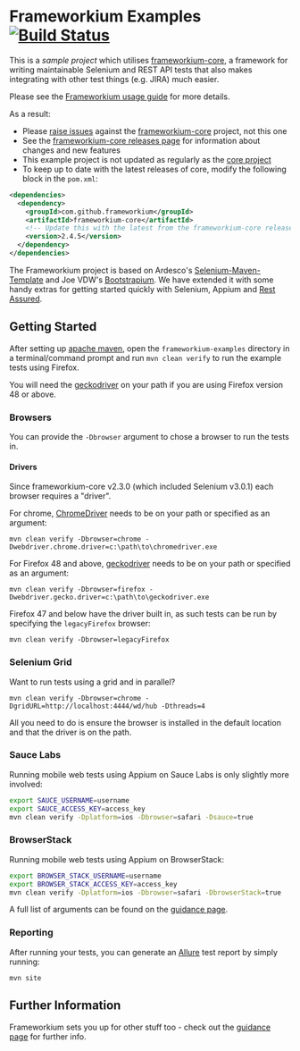 # Frameworkium Examples [![Build Status][status-svg]][status]

This is a *sample project* which utilises [frameworkium-core][frameworkium-core], 
a framework for writing maintainable Selenium and REST API tests that also makes 
integrating with other test things (e.g. JIRA) much easier.

Please see the [Frameworkium usage guide][guidance] for more details.

As a result:
* Please [raise issues][core-issues] against the [frameworkium-core][frameworkium-core] project, not this one
* See the [frameworkium-core releases page][core-releases] for information about changes and new features
* This example project is not updated as regularly as the [core project][frameworkium-core]
* To keep up to date with the latest releases of core, modify the following block in the `pom.xml`:
```xml
<dependencies>
  <dependency>
    <groupId>com.github.frameworkium</groupId>
    <artifactId>frameworkium-core</artifactId>
    <!-- Update this with the latest from the frameworkium-core releases page -->
    <version>2.4.5</version>
  </dependency>
</dependencies>
```

The Frameworkium project is based on Ardesco's [Selenium-Maven-Template][ardesco] and 
Joe VDW's [Bootstrapium][bootstrapium]. We have extended it with some handy extras
for getting started quickly with Selenium, Appium and [Rest Assured][rest-assured].

## Getting Started

After setting up [apache maven][mvn], open the `frameworkium-examples` directory in a 
terminal/command prompt and run `mvn clean verify` to run the example tests using Firefox.

You will need the [geckodriver][geckodriver] on your path if you are using 
Firefox version 48 or above.

### Browsers

You can provide the `-Dbrowser` argument to chose a browser to run the tests in.

#### Drivers

Since frameworkium-core v2.3.0 (which included Selenium v3.0.1) each browser 
requires a "driver".

For chrome, [ChromeDriver][chromedriver] needs to be on your path or specified
as an argument:
```
mvn clean verify -Dbrowser=chrome -Dwebdriver.chrome.driver=c:\path\to\chromedriver.exe
```

For Firefox 48 and above, [geckodriver][geckodriver] needs to be on your path or specified
as an argument:
```
mvn clean verify -Dbrowser=firefox -Dwebdriver.gecko.driver=c:\path\to\geckodriver.exe
```

Firefox 47 and below have the driver built in, as such tests can be run by specifying
the `legacyFirefox` browser:
```
mvn clean verify -Dbrowser=legacyFirefox
```

### Selenium Grid

Want to run tests using a grid and in parallel?
```
mvn clean verify -Dbrowser=chrome -DgridURL=http://localhost:4444/wd/hub -Dthreads=4
```

All you need to do is ensure the browser is installed in the default location
and that the driver is on the path.

### Sauce Labs

Running mobile web tests using Appium on Sauce Labs is only slightly more involved:

```bash
export SAUCE_USERNAME=username
export SAUCE_ACCESS_KEY=access_key
mvn clean verify -Dplatform=ios -Dbrowser=safari -Dsauce=true 
```

### BrowserStack

Running mobile web tests using Appium on BrowserStack:

```bash
export BROWSER_STACK_USERNAME=username
export BROWSER_STACK_ACCESS_KEY=access_key
mvn clean verify -Dplatform=ios -Dbrowser=safari -DbrowserStack=true 
```

A full list of arguments can be found on the [guidance page][guidance].

### Reporting

After running your tests, you can generate an [Allure][allure] test report by 
simply running:

```
mvn site 
```

## Further Information

Frameworkium sets you up for other stuff too - check out the
[guidance page][guidance] for further info.

[status-svg]: https://travis-ci.org/Frameworkium/frameworkium-examples.svg?branch=master
[status]: https://travis-ci.org/Frameworkium/frameworkium-examples
[ardesco]: https://github.com/Ardesco/Selenium-Maven-Template
[bootstrapium]: https://github.com/jvanderwee/bootstrapium
[rest-assured]: http://rest-assured.io/
[frameworkium-core]: https://github.com/Frameworkium/frameworkium-core
[core-issues]: https://github.com/Frameworkium/frameworkium-core/issues
[core-releases]: https://github.com/Frameworkium/frameworkium-core/releases
[mvn]: https://maven.apache.org/download.cgi
[geckodriver]: https://github.com/mozilla/geckodriver/releases
[marionette]: https://developer.mozilla.org/en-US/docs/Mozilla/QA/Marionette
[chromedriver]: https://sites.google.com/a/chromium.org/chromedriver/home
[guidance]: https://frameworkium.github.io
[allure]: http://allure.qatools.ru
